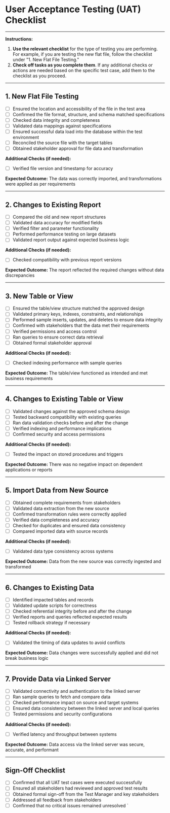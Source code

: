 # User Acceptance Testing (UAT) Checklist

---

**Instructions:**
1. **Use the relevant checklist** for the type of testing you are performing. For example, if you are testing the new flat file, follow the checklist under "1. New Flat File Testing."
2. **Check off tasks as you complete them**. If any additional checks or actions are needed based on the specific test case, add them to the checklist as you proceed.

---

## 1. New Flat File Testing
- [ ] Ensured the location and accessibility of the file in the test area
- [ ] Confirmed the file format, structure, and schema matched specifications
- [ ] Checked data integrity and completeness
- [ ] Validated data mappings against specifications
- [ ] Ensured successful data load into the database within the test environment
- [ ] Reconciled the source file with the target tables
- [ ] Obtained stakeholder approval for file data and transformation

**Additional Checks (if needed):**
- [ ] Verified file version and timestamp for accuracy

**Expected Outcome:** The data was correctly imported, and transformations were applied as per requirements

---

## 2. Changes to Existing Report
- [ ] Compared the old and new report structures
- [ ] Validated data accuracy for modified fields
- [ ] Verified filter and parameter functionality
- [ ] Performed performance testing on large datasets
- [ ] Validated report output against expected business logic

**Additional Checks (if needed):**
- [ ] Checked compatibility with previous report versions

**Expected Outcome:** The report reflected the required changes without data discrepancies

---

## 3. New Table or View
- [ ] Ensured the table/view structure matched the approved design
- [ ] Validated primary keys, indexes, constraints, and relationships
- [ ] Performed sample inserts, updates, and deletes to ensure data integrity
- [ ] Confirmed with stakeholders that the data met their requirements
- [ ] Verified permissions and access control
- [ ] Ran queries to ensure correct data retrieval
- [ ] Obtained formal stakeholder approval

**Additional Checks (if needed):**
- [ ] Checked indexing performance with sample queries

**Expected Outcome:** The table/view functioned as intended and met business requirements

---

## 4. Changes to Existing Table or View
- [ ] Validated changes against the approved schema design
- [ ] Tested backward compatibility with existing queries
- [ ] Ran data validation checks before and after the change
- [ ] Verified indexing and performance implications
- [ ] Confirmed security and access permissions

**Additional Checks (if needed):**
- [ ] Tested the impact on stored procedures and triggers

**Expected Outcome:** There was no negative impact on dependent applications or reports

---

## 5. Import Data from New Source
- [ ] Obtained complete requirements from stakeholders
- [ ] Validated data extraction from the new source
- [ ] Confirmed transformation rules were correctly applied
- [ ] Verified data completeness and accuracy
- [ ] Checked for duplicates and ensured data consistency
- [ ] Compared imported data with source records

**Additional Checks (if needed):**
- [ ] Validated data type consistency across systems

**Expected Outcome:** Data from the new source was correctly ingested and transformed

---

## 6. Changes to Existing Data
- [ ] Identified impacted tables and records
- [ ] Validated update scripts for correctness
- [ ] Checked referential integrity before and after the change
- [ ] Verified reports and queries reflected expected results
- [ ] Tested rollback strategy if necessary

**Additional Checks (if needed):**
- [ ] Validated the timing of data updates to avoid conflicts

**Expected Outcome:** Data changes were successfully applied and did not break business logic

---

## 7. Provide Data via Linked Server
- [ ] Validated connectivity and authentication to the linked server
- [ ] Ran sample queries to fetch and compare data
- [ ] Checked performance impact on source and target systems
- [ ] Ensured data consistency between the linked server and local queries
- [ ] Tested permissions and security configurations

**Additional Checks (if needed):**
- [ ] Verified latency and throughput between systems

**Expected Outcome:** Data access via the linked server was secure, accurate, and performant

---

## Sign-Off Checklist
- [ ] Confirmed that all UAT test cases were executed successfully
- [ ] Ensured all stakeholders had reviewed and approved test results
- [ ] Obtained formal sign-off from the Test Manager and key stakeholders
- [ ] Addressed all feedback from stakeholders
- [ ] Confirmed that no critical issues remained unresolved
`
